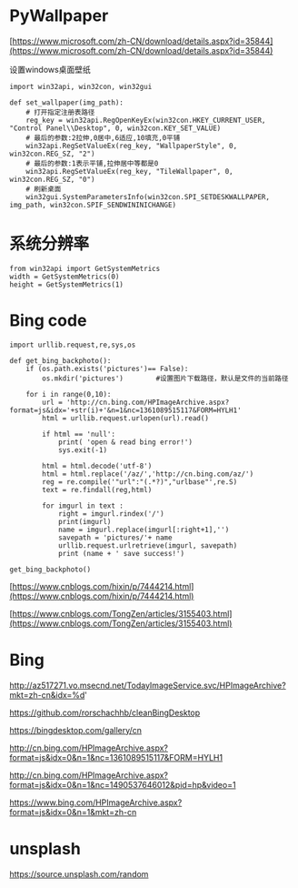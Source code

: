 # PyWallpaper

[https://www.microsoft.com/zh-CN/download/details.aspx?id=35844](https://www.microsoft.com/zh-CN/download/details.aspx?id=35844)

设置windows桌面壁纸

	import win32api, win32con, win32gui
	
	def set_wallpaper(img_path):
	    # 打开指定注册表路径
	    reg_key = win32api.RegOpenKeyEx(win32con.HKEY_CURRENT_USER, "Control Panel\\Desktop", 0, win32con.KEY_SET_VALUE)
	    # 最后的参数:2拉伸,0居中,6适应,10填充,0平铺
	    win32api.RegSetValueEx(reg_key, "WallpaperStyle", 0, win32con.REG_SZ, "2")
	    # 最后的参数:1表示平铺,拉伸居中等都是0
	    win32api.RegSetValueEx(reg_key, "TileWallpaper", 0, win32con.REG_SZ, "0")
	    # 刷新桌面
	    win32gui.SystemParametersInfo(win32con.SPI_SETDESKWALLPAPER, img_path, win32con.SPIF_SENDWININICHANGE)
	
# 系统分辨率 # 

	from win32api import GetSystemMetrics
    width = GetSystemMetrics(0)
    height = GetSystemMetrics(1)

# Bing code #

	import urllib.request,re,sys,os
	
	def get_bing_backphoto():
	    if (os.path.exists('pictures')== False):
	        os.mkdir('pictures')        #设置图片下载路径，默认是文件的当前路径
	
	    for i in range(0,10):
	        url = 'http://cn.bing.com/HPImageArchive.aspx?format=js&idx='+str(i)+'&n=1&nc=1361089515117&FORM=HYLH1'
	        html = urllib.request.urlopen(url).read()
	
	        if html == 'null':
	            print( 'open & read bing error!')
	            sys.exit(-1)
	
	        html = html.decode('utf-8')
	        html = html.replace('/az/','http://cn.bing.com/az/')
	        reg = re.compile('"url":"(.*?)","urlbase"',re.S)
	        text = re.findall(reg,html)
	
	        for imgurl in text :
	            right = imgurl.rindex('/')
	            print(imgurl)
	            name = imgurl.replace(imgurl[:right+1],'')
	            savepath = 'pictures/'+ name
	            urllib.request.urlretrieve(imgurl, savepath)
	            print (name + ' save success!')
	
	get_bing_backphoto()

[https://www.cnblogs.com/hixin/p/7444214.html](https://www.cnblogs.com/hixin/p/7444214.html)

[https://www.cnblogs.com/TongZen/articles/3155403.html](https://www.cnblogs.com/TongZen/articles/3155403.html)

# Bing #

http://az517271.vo.msecnd.net/TodayImageService.svc/HPImageArchive?mkt=zh-cn&idx=%d'

https://github.com/rorschachhb/cleanBingDesktop

https://bingdesktop.com/gallery/cn

http://cn.bing.com/HPImageArchive.aspx?format=js&idx=0&n=1&nc=1361089515117&FORM=HYLH1

http://cn.bing.com/HPImageArchive.aspx?format=js&idx=0&n=1&nc=1490537646012&pid=hp&video=1

https://www.bing.com/HPImageArchive.aspx?format=js&idx=0&n=1&mkt=zh-cn

# unsplash #

https://source.unsplash.com/random